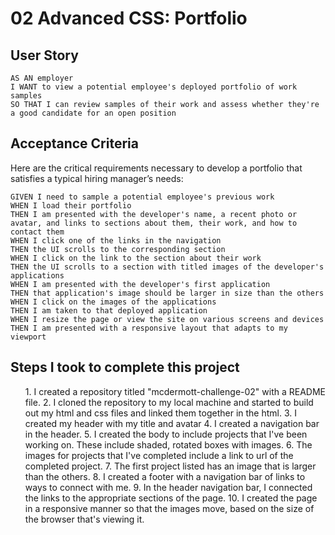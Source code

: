
# 02 Advanced CSS: Portfolio

## User Story

```
AS AN employer
I WANT to view a potential employee's deployed portfolio of work samples
SO THAT I can review samples of their work and assess whether they're a good candidate for an open position
```


## Acceptance Criteria

Here are the critical requirements necessary to develop a portfolio that satisfies a typical hiring manager’s needs:

```
GIVEN I need to sample a potential employee's previous work
WHEN I load their portfolio
THEN I am presented with the developer's name, a recent photo or avatar, and links to sections about them, their work, and how to contact them
WHEN I click one of the links in the navigation
THEN the UI scrolls to the corresponding section
WHEN I click on the link to the section about their work
THEN the UI scrolls to a section with titled images of the developer's applications
WHEN I am presented with the developer's first application
THEN that application's image should be larger in size than the others
WHEN I click on the images of the applications
THEN I am taken to that deployed application
WHEN I resize the page or view the site on various screens and devices
THEN I am presented with a responsive layout that adapts to my viewport
```
## Steps I took to complete this project

<ol>
1. I created a repository titled "mcdermott-challenge-02" with a README file.
2. I cloned the repository to my local machine and started to build out my html and css files and linked them together in the html.
3. I created my header with my title and avatar
4. I created a navigation bar in the header.
5. I created the body to include projects that I've been working on. These include shaded, rotated boxes with images.
6. The images for projects that I've completed include a link to url of the completed project.
7. The first project listed has an image that is larger than the others. 
8. I created a footer with a navigation bar of links to ways to connect with me.
9. In the header navigation bar, I connected the links to the appropriate sections of the page. 
10. I created the page in a responsive manner so that the images move, based on the size of the browser that's viewing it. 

